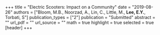 +++
title = "Electric Scooters: Impact on a Community"
date = "2019-08-26"
authors = ["Bloom, M.B., Noorzad, A., Lin, C., Little, M., **Lee, E.Y.**, Torbati, S"]
publication_types = ["2"]
publication = "Submitted"
abstract = ""
url_pdf = ""
url_source = ""
math = true
highlight = true
selected = true
[header]
+++
